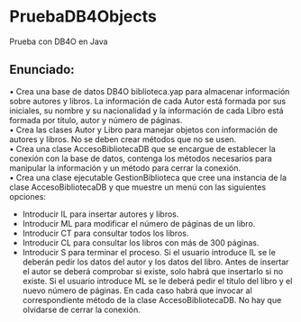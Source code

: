 # PruebaDB4Objects
Prueba con DB4O en Java

## Enunciado:

•	Crea una base de datos DB4O biblioteca.yap para almacenar información sobre autores y libros. La información de cada Autor está formada por sus iniciales, su nombre y su nacionalidad y la información de cada Libro está formada por título, autor y número de páginas.   
•	Crea las clases Autor y Libro para manejar objetos con información de autores y libros. No se deben crear métodos que no se usen.  
•	Crea una clase AccesoBibliotecaDB que se encargue de establecer la conexión con la base de datos, contenga los métodos necesarios para manipular la información y un método para cerrar la conexión.  
•	Crea una clase ejecutable GestionBiblioteca que cree una instancia de la clase AccesoBibliotecaDB y que muestre un menú con las siguientes opciones:  
-	Introducir IL para insertar autores y libros. 
-	Introducir ML para modificar el número de páginas de un libro.
-	Introducir CT para consultar todos los libros.
-	Introducir CL para consultar los libros con más de 300 páginas.
-	Introducir S para terminar el proceso.
Si el usuario introduce IL se le deberán pedir los datos del autor y los datos del libro. Antes de insertar el autor se deberá comprobar si existe, solo habrá que insertarlo si no existe.
Si el usuario introduce ML se le deberá pedir el título del libro y el nuevo número de páginas.
En cada caso habrá que invocar al correspondiente método de la clase AccesoBibliotecaDB. No hay que olvidarse de cerrar la conexión.
